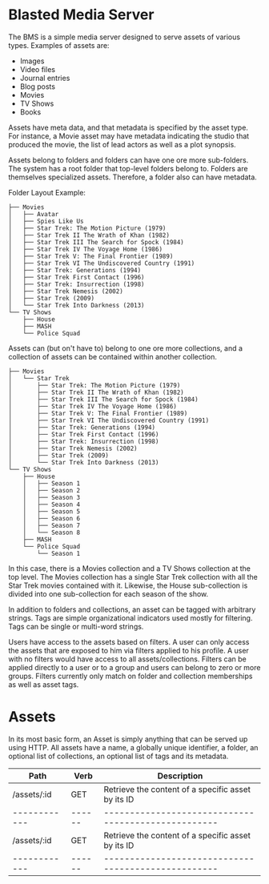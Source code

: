 # Blasted Media Server

The BMS is a simple media server designed to serve assets of various types.
Examples of assets are:
* Images
* Video files
* Journal entries
* Blog posts
* Movies
* TV Shows
* Books

Assets have meta data, and that metadata is specified by the asset type.  For
instance, a Movie asset may have metadata indicating the studio that produced
the movie, the list of lead actors as well as a plot synopsis.

Assets belong to folders and folders can have one ore more sub-folders.  The
system has a root folder that top-level folders belong to.  Folders are
themselves specialized assets.  Therefore, a folder also can have metadata.

Folder Layout Example:
```
├── Movies
│   ├── Avatar
│   ├── Spies Like Us
│   ├── Star Trek: The Motion Picture (1979)
│   ├── Star Trek II The Wrath of Khan (1982)
│   ├── Star Trek III The Search for Spock (1984)
│   ├── Star Trek IV The Voyage Home (1986)
│   ├── Star Trek V: The Final Frontier (1989)
│   ├── Star Trek VI The Undiscovered Country (1991)
│   ├── Star Trek: Generations (1994)
│   ├── Star Trek First Contact (1996)
│   ├── Star Trek: Insurrection (1998)
│   ├── Star Trek Nemesis (2002)
│   ├── Star Trek (2009)
│   └── Star Trek Into Darkness (2013)
└── TV Shows
    ├── House
    ├── MASH
    └── Police Squad
```

Assets can (but on't have to) belong to one ore more collections, and a
collection of assets can be contained within another collection.
```
├── Movies
│   └── Star Trek
│       ├── Star Trek: The Motion Picture (1979)
│       ├── Star Trek II The Wrath of Khan (1982)
│       ├── Star Trek III The Search for Spock (1984)
│       ├── Star Trek IV The Voyage Home (1986)
│       ├── Star Trek V: The Final Frontier (1989)
│       ├── Star Trek VI The Undiscovered Country (1991)
│       ├── Star Trek: Generations (1994)
│       ├── Star Trek First Contact (1996)
│       ├── Star Trek: Insurrection (1998)
│       ├── Star Trek Nemesis (2002)
│       ├── Star Trek (2009)
│       └── Star Trek Into Darkness (2013)
└── TV Shows
    ├── House
    │   ├── Season 1
    │   ├── Season 2
    │   ├── Season 3
    │   ├── Season 4
    │   ├── Season 5
    │   ├── Season 6
    │   ├── Season 7
    │   └── Season 8
    ├── MASH
    └── Police Squad
        └── Season 1
```

In this case, there is a Movies collection and a TV Shows collection at the top
level.  The Movies collection has a single Star Trek collection with all the
Star Trek movies contained with it.  Likewise, the House sub-collection is
divided into one sub-collection for each season of the show.

In addition to folders and collections, an asset can be tagged with arbitrary
strings.  Tags are simple organizational indicators used mostly for filtering.
Tags can be single or multi-word strings.

Users have access to the assets based on filters.  A user can only access the
assets that are exposed to him via filters applied to his profile.  A user with
no filters would have access to all assets/collections.  Filters can be applied
directly to a user or to a group and users can belong to zero or more groups.
Filters currently only match on folder and collection memberships as well as
asset tags.

# Assets

In its most basic form, an Asset is simply anything that can be served up using
HTTP.  All assets have a name, a globally unique identifier, a folder, an
optional list of collections, an optional list of tags and its metadata.

Path        | Verb | Description
------------|------|---------------------------------------------------
/assets/:id |  GET | Retrieve the content of a specific asset by its ID
------------|------|---------------------------------------------------
/assets/:id |  GET | Retrieve the content of a specific asset by its ID
------------|------|---------------------------------------------------
